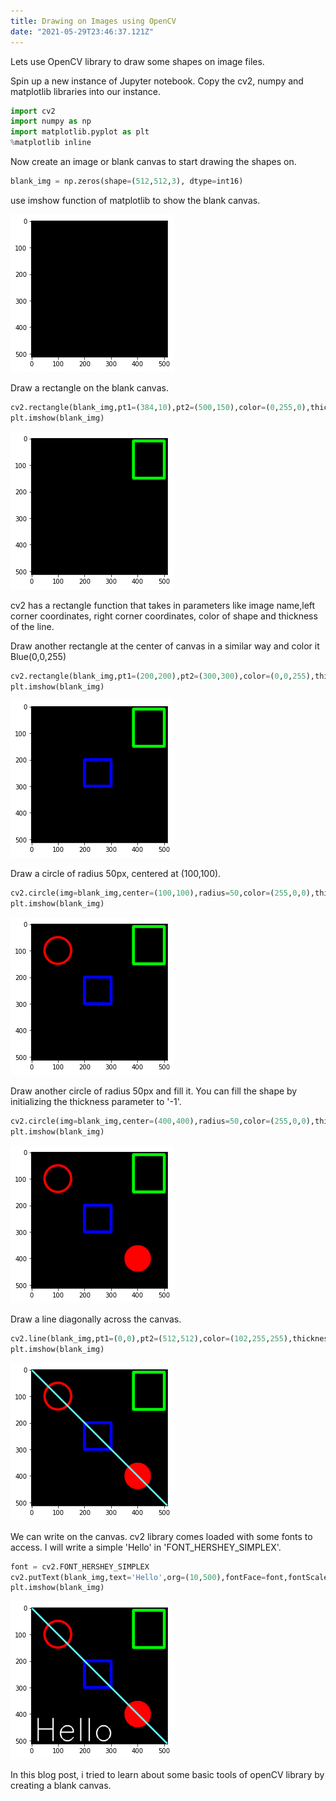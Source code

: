 ```yaml
---
title: Drawing on Images using OpenCV
date: "2021-05-29T23:46:37.121Z"
---
```

Lets use OpenCV library to draw some shapes on image files.

Spin up a new instance of Jupyter notebook.
Copy the cv2, numpy and matplotlib libraries into our instance.

```python
import cv2
import numpy as np
import matplotlib.pyplot as plt
%matplotlib inline
```

Now create an image or blank canvas to start drawing the shapes on.

```python
blank_img = np.zeros(shape=(512,512,3), dtype=int16)
```
use imshow function of matplotlib to show the blank canvas.

![Empty canvas](./blankImg.png)

 Draw a rectangle on the blank canvas.

```python
cv2.rectangle(blank_img,pt1=(384,10),pt2=(500,150),color=(0,255,0),thickness=10)
plt.imshow(blank_img)
```
![Rectangle on Canvas](./rect1.png)

cv2 has a rectangle function that takes in parameters like image name,left corner coordinates, right corner coordinates, color of shape and thickness of the line.

Draw another rectangle at the center of canvas in a similar way and color it Blue(0,0,255)

```python
cv2.rectangle(blank_img,pt1=(200,200),pt2=(300,300),color=(0,0,255),thickness=10)
plt.imshow(blank_img)
```
![Blue Rectangle](./rect2.png)

Draw a circle of radius 50px, centered at (100,100).

```python
cv2.circle(img=blank_img,center=(100,100),radius=50,color=(255,0,0),thickness=8)
plt.imshow(blank_img)
```
![Red Circle](./circle.png)

Draw another circle of radius 50px and fill it. You can fill the shape by initializing the thickness parameter to '-1'.

```python
cv2.circle(img=blank_img,center=(400,400),radius=50,color=(255,0,0),thickness=-1)
plt.imshow(blank_img)
```
![red Circle](./circlefill.png)

Draw a line diagonally across the canvas.

```python
cv2.line(blank_img,pt1=(0,0),pt2=(512,512),color=(102,255,255),thickness=5)
plt.imshow(blank_img)
```
![Line](./line.png)

We can write on the canvas. cv2 library comes loaded with some fonts to access. I will write a simple 'Hello' in 'FONT_HERSHEY_SIMPLEX'.

```python
font = cv2.FONT_HERSHEY_SIMPLEX
cv2.putText(blank_img,text='Hello',org=(10,500),fontFace=font,fontScale=4,color=(255,255,255),thickness=3,lineType=cv2.LINE_AA)
plt.imshow(blank_img)
```
![Hello](./hello.png)

In this blog post, i tried to learn about some basic tools of openCV library by creating a blank canvas.